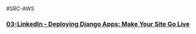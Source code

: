 #SRC-AWS

### [03-LinkedIn - Deploying Django Apps: Make Your Site Go Live](https://github.com/omeatai/src-AI-Software/blob/main/src-django/01-LinkedIn-Django-Essential.md)
